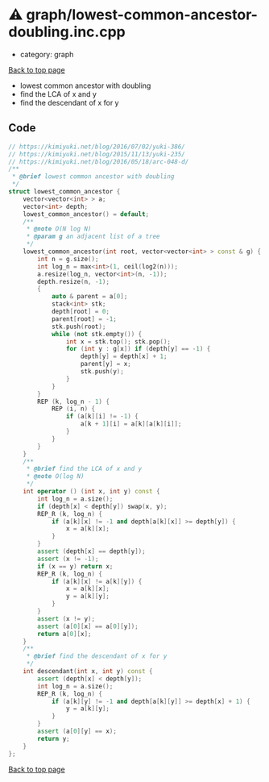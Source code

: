 <!-- mathjax config similar to math.stackexchange -->
<script type="text/javascript" async
  src="https://cdnjs.cloudflare.com/ajax/libs/mathjax/2.7.5/MathJax.js?config=TeX-MML-AM_CHTML">
</script>
<script type="text/x-mathjax-config">
  MathJax.Hub.Config({
    TeX: { equationNumbers: { autoNumber: "AMS" }},
    tex2jax: {
      inlineMath: [ ['$','$'] ],
      processEscapes: true
    },
    "HTML-CSS": { matchFontHeight: false },
    displayAlign: "left",
    displayIndent: "2em"
  });
</script>

<script type="text/javascript" src="https://cdnjs.cloudflare.com/ajax/libs/jquery/3.4.1/jquery.min.js"></script>
<script src="https://cdn.jsdelivr.net/npm/jquery-balloon-js@1.1.2/jquery.balloon.min.js" integrity="sha256-ZEYs9VrgAeNuPvs15E39OsyOJaIkXEEt10fzxJ20+2I=" crossorigin="anonymous"></script>
<script type="text/javascript" src="../../assets/js/copy-button.js"></script>
<link rel="stylesheet" href="../../assets/css/copy-button.css" />


# :warning: graph/lowest-common-ancestor-doubling.inc.cpp
* category: graph


[Back to top page](../../index.html)

* lowest common ancestor with doubling
* find the LCA of x and y
* find the descendant of x for y


## Code
```cpp
// https://kimiyuki.net/blog/2016/07/02/yuki-386/
// https://kimiyuki.net/blog/2015/11/13/yuki-235/
// https://kimiyuki.net/blog/2016/05/18/arc-048-d/
/**
 * @brief lowest common ancestor with doubling
 */
struct lowest_common_ancestor {
    vector<vector<int> > a;
    vector<int> depth;
    lowest_common_ancestor() = default;
    /**
     * @note O(N log N)
     * @param g an adjacent list of a tree
     */
    lowest_common_ancestor(int root, vector<vector<int> > const & g) {
        int n = g.size();
        int log_n = max<int>(1, ceil(log2(n)));
        a.resize(log_n, vector<int>(n, -1));
        depth.resize(n, -1);
        {
            auto & parent = a[0];
            stack<int> stk;
            depth[root] = 0;
            parent[root] = -1;
            stk.push(root);
            while (not stk.empty()) {
                int x = stk.top(); stk.pop();
                for (int y : g[x]) if (depth[y] == -1) {
                    depth[y] = depth[x] + 1;
                    parent[y] = x;
                    stk.push(y);
                }
            }
        }
        REP (k, log_n - 1) {
            REP (i, n) {
                if (a[k][i] != -1) {
                    a[k + 1][i] = a[k][a[k][i]];
                }
            }
        }
    }
    /**
     * @brief find the LCA of x and y
     * @note O(log N)
     */
    int operator () (int x, int y) const {
        int log_n = a.size();
        if (depth[x] < depth[y]) swap(x, y);
        REP_R (k, log_n) {
            if (a[k][x] != -1 and depth[a[k][x]] >= depth[y]) {
                x = a[k][x];
            }
        }
        assert (depth[x] == depth[y]);
        assert (x != -1);
        if (x == y) return x;
        REP_R (k, log_n) {
            if (a[k][x] != a[k][y]) {
                x = a[k][x];
                y = a[k][y];
            }
        }
        assert (x != y);
        assert (a[0][x] == a[0][y]);
        return a[0][x];
    }
    /**
     * @brief find the descendant of x for y
     */
    int descendant(int x, int y) const {
        assert (depth[x] < depth[y]);
        int log_n = a.size();
        REP_R (k, log_n) {
            if (a[k][y] != -1 and depth[a[k][y]] >= depth[x] + 1) {
                y = a[k][y];
            }
        }
        assert (a[0][y] == x);
        return y;
    }
};

```

[Back to top page](../../index.html)

